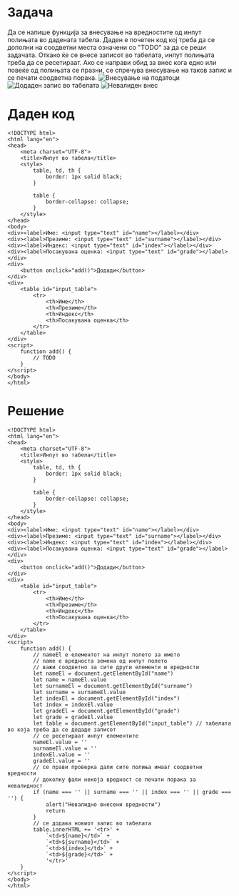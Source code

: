 # Задача
Да се напише функција за внесување на вредностите од инпут полињата во дадената табела. Даден е почетен код кој треба да се дополни на соодветни места означени со "TODO" за да се реши задачата. Откако ќе се внесе записот во табелата, инпут полињата треба да се ресетираат. Ако се направи обид за внес кога едно или повеќе од полињата се празни, се спречува внесување на таков запис и се печати соодветна порака.
![Внесување на податоци](/img/slika1.png)
![Додаден запис во табелата](/img/slika2.png)
![Невалиден внес](/img/slika3.png)
# Даден код
```angular2html
<!DOCTYPE html>
<html lang="en">
<head>
    <meta charset="UTF-8">
    <title>Инпут во табела</title>
    <style>
        table, td, th {
            border: 1px solid black;
        }

        table {
            border-collapse: collapse;
        }
    </style>
</head>
<body>
<div><label>Име: <input type="text" id="name"></label></div>
<div><label>Презиме: <input type="text" id="surname"></label></div>
<div><label>Индекс: <input type="text" id="index"></label></div>
<div><label>Посакувана оценка: <input type="text" id="grade"></label></div>
<div>
    <button onclick="add()">Додади</button>
</div>
<div>
    <table id="input_table">
        <tr>
            <th>Име</th>
            <th>Презиме</th>
            <th>Индекс</th>
            <th>Посакувана оценка</th>
        </tr>
    </table>
</div>
<script>
    function add() {
        // TODO
    }
</script>
</body>
</html>
```

# Решение
```angular2html
<!DOCTYPE html>
<html lang="en">
<head>
    <meta charset="UTF-8">
    <title>Инпут во табела</title>
    <style>
        table, td, th {
            border: 1px solid black;
        }

        table {
            border-collapse: collapse;
        }
    </style>
</head>
<body>
<div><label>Име: <input type="text" id="name"></label></div>
<div><label>Презиме: <input type="text" id="surname"></label></div>
<div><label>Индекс: <input type="text" id="index"></label></div>
<div><label>Посакувана оценка: <input type="text" id="grade"></label></div>
<div>
    <button onclick="add()">Додади</button>
</div>
<div>
    <table id="input_table">
        <tr>
            <th>Име</th>
            <th>Презиме</th>
            <th>Индекс</th>
            <th>Посакувана оценка</th>
        </tr>
    </table>
</div>
<script>
    function add() {
        // nameEl е елементот на инпут полето за името
        // name е вредноста земена од инпут полето
        // важи соодветно за сите други елементи и вредности
        let nameEl = document.getElementById("name")
        let name = nameEl.value
        let surnameEl = document.getElementById("surname")
        let surname = surnameEl.value
        let indexEl = document.getElementById("index")
        let index = indexEl.value
        let gradeEl = document.getElementById("grade")
        let grade = gradeEl.value
        let table = document.getElementById("input_table") // табелата во која треба да се додаде записот
        // се ресетираат инпут елементите
        nameEl.value = ''
        surnameEl.value = ''
        indexEl.value = ''
        gradeEl.value = ''
        // се прави проверка дали сите полиња имаат соодветни вредности
        // доколку фали некоја вредност се печати порака за невалидност
        if (name === '' || surname === '' || index === '' || grade === '') {
            alert("Невалидно внесени вредности")
            return
        }
        // се додава новиот запис во табелата
        table.innerHTML += '<tr>' +
            `<td>${name}</td>` +
            `<td>${surname}</td>` +
            `<td>${index}</td>` +
            `<td>${grade}</td>` +
            '</tr>'
    }
</script>
</body>
</html>
```